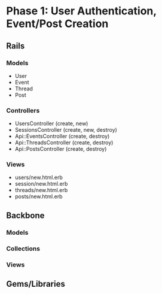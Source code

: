 # Phase 1: User Authentication, Event/Post Creation

## Rails
### Models
* User
* Event
* Thread
* Post

### Controllers
* UsersController (create, new)
* SessionsController (create, new, destroy)
* Api::EventsController (create, destroy)
* Api::ThreadsController (create, destroy)
* Api::PostsController (create, destroy)

### Views
* users/new.html.erb
* session/new.html.erb
* threads/new.html.erb
* posts/new.html.erb

## Backbone
### Models

### Collections

### Views

## Gems/Libraries
